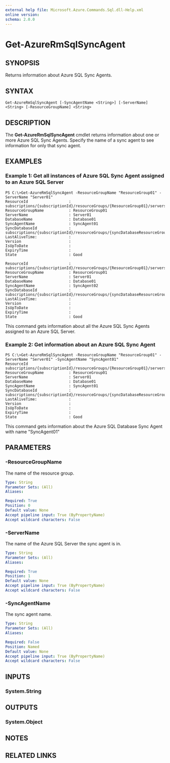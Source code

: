 ```yaml
---
external help file: Microsoft.Azure.Commands.Sql.dll-Help.xml
online version: 
schema: 2.0.0
---
```


# Get-AzureRmSqlSyncAgent

## SYNOPSIS
Returns information about Azure SQL Sync Agents.

## SYNTAX
```
Get-AzureRmSqlSyncAgent [-SyncAgentName <String>] [-ServerName] <String> [-ResourceGroupName] <String>
```

## DESCRIPTION
The **Get-AzureRmSqlSyncAgent** cmdlet returns information about one or more Azure SQL Sync Agents.
Specify the name of a sync agent to see information for only that sync agent.

## EXAMPLES

### Example 1: Get all instances of Azure SQL Sync Agent assigned to an Azure SQL Server
```
PS C:\>Get-AzureRmSqlSyncAgent -ResourceGroupName "ResourceGroup01" -ServerName "Server01"
ResourceId                  : subscriptions/{subscriptionId}/resourceGroups/{ResourceGroup01}/servers/{Server01}/syncAgents/{SyncAgent01}
ResourceGroupName           : ResourceGroup01
ServerName                  : Server01
DatabaseName                : Database01
SyncAgentName               : SyncAgent01
SyncDatabaseId              : subscriptions/{subscriptionId}/resourceGroups/{syncDatabaseResourceGroup01}/servers/{syncDatabaseServer01}/databases/{syncDatabaseName01}
LastAliveTime:              : 
Version                     : 
IsUpToDate                  : 
ExpiryTime                  : 
State                       : Good

ResourceId                  : subscriptions/{subscriptionId}/resourceGroups/{ResourceGroup01}/servers/{Server01}/syncAgents/{SyncAgent02}
ResourceGroupName           : ResourceGroup01
ServerName                  : Server01
DatabaseName                : Database01
SyncAgentName               : SyncAgent02
SyncDatabaseId              : subscriptions/{subscriptionId}/resourceGroups/{syncDatabaseResourceGroup01}/servers/{syncDatabaseServer01}/databases/{syncDatabaseName01}
LastAliveTime:              : 
Version                     : 
IsUpToDate                  : 
ExpiryTime                  : 
State                       : Good
```

This command gets information about all the Azure SQL Sync Agents assigned to an Azure SQL Server.

### Example 2: Get information about an Azure SQL Sync Agent
```
PS C:\>Get-AzureRmSqlSyncAgent -ResourceGroupName "ResourceGroup01" -ServerName "Server01" -SyncAgentName "SyncAgent01"
ResourceId                  : subscriptions/{subscriptionId}/resourceGroups/{ResourceGroup01}/servers/{Server01}/syncAgents/{SyncAgent01}
ResourceGroupName           : ResourceGroup01
ServerName                  : Server01
DatabaseName                : Database01
SyncAgentName               : SyncAgent01
SyncDatabaseId              : subscriptions/{subscriptionId}/resourceGroups/{syncDatabaseResourceGroup01}/servers/{syncDatabaseServer01}/databases/{syncDatabaseName01}
LastAliveTime:              : 
Version                     : 
IsUpToDate                  : 
ExpiryTime                  : 
State                       : Good
```

This command gets information about the Azure SQL Database Sync Agent with name "SyncAgent01"

## PARAMETERS

### -ResourceGroupName
The name of the resource group.

```yaml
Type: String
Parameter Sets: (All)
Aliases: 

Required: True
Position: 0
Default value: None
Accept pipeline input: True (ByPropertyName)
Accept wildcard characters: False
```

### -ServerName
The name of the Azure SQL Server the sync agent is in.

```yaml
Type: String
Parameter Sets: (All)
Aliases: 

Required: True
Position: 1
Default value: None
Accept pipeline input: True (ByPropertyName)
Accept wildcard characters: False
```

### -SyncAgentName
The sync agent name.

```yaml
Type: String
Parameter Sets: (All)
Aliases: 

Required: False
Position: Named
Default value: None
Accept pipeline input: True (ByPropertyName)
Accept wildcard characters: False
```

## INPUTS

### System.String


## OUTPUTS

### System.Object

## NOTES

## RELATED LINKS

